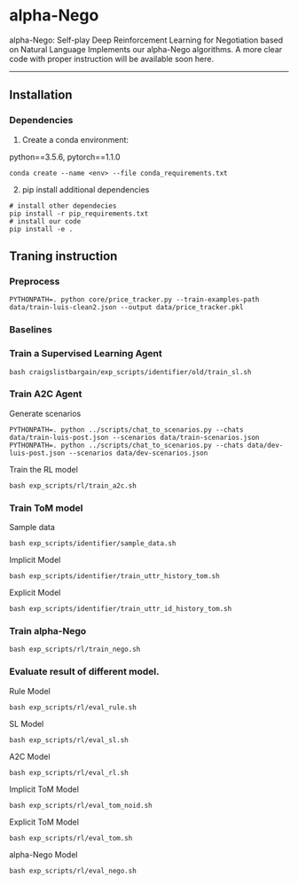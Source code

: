 # alpha-Nego
alpha-Nego: Self-play Deep Reinforcement Learning for Negotiation based on Natural Language
Implements our alpha-Nego algorithms.
A more clear code with proper instruction will be available soon here. 

----------
## Installation

### Dependencies

1. Create a conda environment:

python==3.5.6, pytorch==1.1.0

```shell
conda create --name <env> --file conda_requirements.txt
```

2. pip install additional dependencies
```shell
# install other dependecies
pip install -r pip_requirements.txt
# install our code
pip install -e .
```


## Traning instruction

### Preprocess
```shell
PYTHONPATH=. python core/price_tracker.py --train-examples-path data/train-luis-clean2.json --output data/price_tracker.pkl
```

### Baselines

### Train a Supervised Learning Agent
```shell
bash craigslistbargain/exp_scripts/identifier/old/train_sl.sh
```
### Train A2C Agent
Generate scenarios
```shell
PYTHONPATH=. python ../scripts/chat_to_scenarios.py --chats data/train-luis-post.json --scenarios data/train-scenarios.json
PYTHONPATH=. python ../scripts/chat_to_scenarios.py --chats data/dev-luis-post.json --scenarios data/dev-scenarios.json
```
Train the RL model 
```shell
bash exp_scripts/rl/train_a2c.sh
```
### Train ToM model
Sample data
```shell
bash exp_scripts/identifier/sample_data.sh
```
Implicit Model
```shell
bash exp_scripts/identifier/train_uttr_history_tom.sh
```
Explicit Model
```shell
bash exp_scripts/identifier/train_uttr_id_history_tom.sh
```
### Train alpha-Nego
```shell
bash exp_scripts/rl/train_nego.sh
```

### Evaluate result of different model.

Rule Model
```shell
bash exp_scripts/rl/eval_rule.sh
```
SL Model
```shell
bash exp_scripts/rl/eval_sl.sh
```
A2C Model
```shell
bash exp_scripts/rl/eval_rl.sh
```  
Implicit ToM Model
```shell
bash exp_scripts/rl/eval_tom_noid.sh
```
Explicit ToM Model
```shell
bash exp_scripts/rl/eval_tom.sh
```

alpha-Nego Model
```shell
bash exp_scripts/rl/eval_nego.sh
```  
